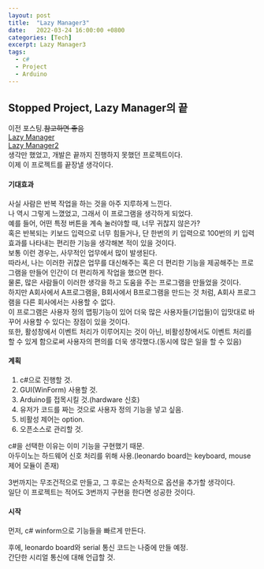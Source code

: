 ```yaml
---
layout: post
title:  "Lazy Manager3"
date:   2022-03-24 16:00:00 +0800
categories: [Tech]
excerpt: Lazy Manager3
tags:
  - c#  
  - Project
  - Arduino
---
```


## Stopped Project, Lazy Manager의 끝

이전 포스팅.~~참고하면 좋음~~  
[Lazy Manager](https://kdjun97.github.io/blog/Lazy_Manager/)  
[Lazy Manager2](https://kdjun97.github.io/blog/Lazy_Manager2/)  
생각만 했었고, 개발은 끝까지 진행하지 못했던 프로젝트이다.  
이제 이 프로젝트를 끝장낼 생각이다.  

#### 기대효과

사실 사람은 반복 작업을 하는 것을 아주 지루하게 느낀다.  
나 역시 그렇게 느꼈었고, 그래서 이 프로그램을 생각하게 되었다.  
예를 들어, 어떤 특정 버튼을 계속 눌러야할 때, 너무 귀찮지 않은가?  
혹은 반복되는 키보드 입력으로 너무 힘들거나, 단 한번의 키 입력으로 100번의 키 입력 효과를 나타내는 편리한 기능을 생각해본 적이 있을 것이다.  
보통 이런 경우는, 사무적인 업무에서 많이 발생된다.  
따라서, 나는 이러한 귀찮은 업무를 대신해주는 혹은 더 편리한 기능을 제공해주는 프로그램을 만들어 인간이 더 편리하게 작업을 했으면 한다.  
물론, 많은 사람들이 이러한 생각을 하고 도움을 주는 프로그램을 만들었을 것이다.  
하지만 A회사에서 A프로그램을, B회사에서 B프로그램을 만드는 것 처럼, A회사 프로그램을 다른 회사에서는 사용할 수 없다.  
이 프로그램은 사용자 정의 맵핑기능이 있어 더욱 많은 사용자들(기업들)이 입맛대로 바꾸어 사용할 수 있다는 장점이 있을 것이다.  
또한, 활성창에서 이벤트 처리가 이루어지는 것이 아닌, 비활성창에서도 이벤트 처리를 할 수 있게 함으로써 사용자의 편의를 더욱 생각했다.(동시에 많은 일을 할 수 있음)  
  
#### 계획

1. c#으로 진행할 것.  
2. GUI(WinForm) 사용할 것.  
3. Arduino를 접목시킬 것.(hardware 신호)  
4. 유저가 코드를 짜는 것으로 사용자 정의 기능을 넣고 싶음.  
5. 비활성 제어는 option.
6. 오픈소스로 관리할 것.

c#을 선택한 이유는 이미 기능을 구현했기 때문.  
아두이노는 하드웨어 신호 처리를 위해 사용.(leonardo board는 keyboard, mouse 제어 모듈이 존재)  

3번까지는 무조건적으로 만들고, 그 후로는 순차적으로 옵션을 추가할 생각이다.  
일단 이 프로젝트는 적어도 3번까지 구현을 한다면 성공한 것이다.  

#### 시작

먼저, c# winform으로 기능들을 빠르게 만든다.  

후에, leonardo board와 serial 통신 코드는 나중에 만들 예정.  
간단한 시리얼 통신에 대해 언급할 것.  
